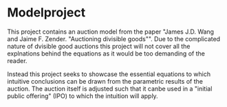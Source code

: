 # Modelproject

This project contains an auction model from the paper "James J.D. Wang and Jaime F. Zender. "Auctioning divisible goods"". Due to the complicated nature of dvisible good auctions this project will not cover all the explnations behind the equations as it would be too demanding of the reader. 

Instead this project seeks to showcase the essential equations to which intuitive conclusions can be drawn from the parametric results of the auction. The auction itself is adjusted such that it canbe used in a "initial public offering" (IPO) to which the intuition will apply.
